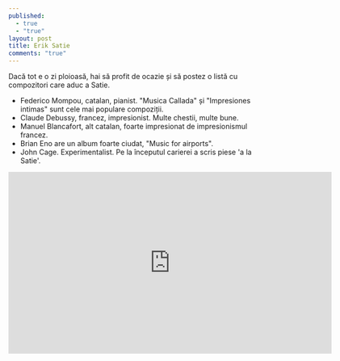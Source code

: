 ```yaml
---
published: 
  - true
  - "true"
layout: post
title: Erik Satie
comments: "true"
---
```


Dacă tot e o zi ploioasă, hai să profit de ocazie și să postez o listă cu compozitori care aduc a Satie.

- Federico Mompou, catalan, pianist. "Musica Callada" și "Impresiones intimas" sunt cele mai populare compoziții.
- Claude Debussy, francez, impresionist. Multe chestii, multe bune.
- Manuel Blancafort, alt catalan, foarte impresionat de impresionismul francez. 
- Brian Eno are un album foarte ciudat, "Music for airports".
- John Cage. Experimentalist. Pe la începutul carierei a scris piese 'a la Satie'.

<iframe width="640" height="360" src="http://www.youtube.com/embed/ExUosomc8Uc?feature=player_detailpage" frameborder="0" allowfullscreen></iframe>
